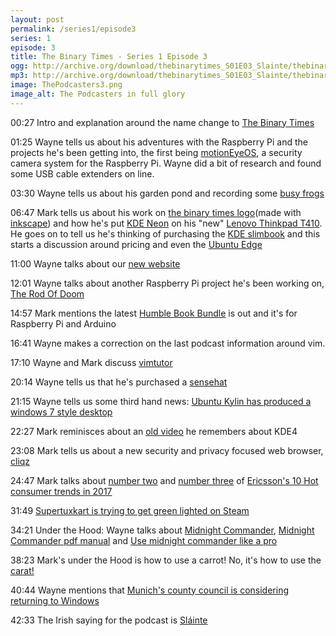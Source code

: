 ```yaml
---
layout: post
permalink: /series1/episode3
series: 1
episode: 3
title: The Binary Times - Series 1 Episode 3
ogg: http://archive.org/download/thebinarytimes_S01E03_Slainte/thebinarytimes_S01E03_Slainte.ogg
mp3: http://archive.org/download/thebinarytimes_S01E03_Slainte/thebinarytimes_S01E03_Slainte.mp3
image: ThePodcasters3.png
image_alt: The Podcasters in full glory
---
```

00:27 Intro and explanation around the name change to [The Binary Times](https://thebinarytimes.net/)

01:25 Wayne tells us about his adventures with the Raspberry Pi and the projects he's been getting into, the first being [motionEyeOS](https://github.com/ccrisan/motioneyeos/wiki), a security camera system for the Raspberry Pi. Wayne did a bit of research and found some USB cable extenders on line.

03:30 Wayne tells us about his garden pond and recording some [busy frogs](https://nc.fortlands.net:444/index.php/s/VMI7HPrBcDBVSwY)

06:47 Mark tells us about his work on [the binary times logo](https://thebinarytimes.net/)(made with [inkscape](https://inkscape.org/en/)) and how he's put [KDE Neon](https://neon.kde.org/) on his "new" [Lenovo Thinkpad T410](https://www.lenovo.com/us/en/PDFs/ThinkPad_T410_T510_Datasheet.html). He goes on to tell us he's thinking of purchasing the [KDE slimbook](http://kde.slimbook.es/) and this starts a discussion around pricing and even the [Ubuntu Edge](https://www.indiegogo.com/projects/ubuntu-edge#/)

11:00 Wayne talks about our [new website](https://thebinarytimes.net/)

12:01 Wayne talks about another Raspberry Pi project he's been working on, [The Rod Of Doom](https://nc.fortlands.net:444/index.php/s/tUd5d42kjvG9kUR)

14:57 Mark mentions the latest [Humble Book Bundle](https://www.humblebundle.com/books/make-arduino-and-raspberry-pi) is out and it's for Raspberry Pi and Arduino

16:41 Wayne makes a correction on the last podcast information around vim.

17:10 Wayne and Mark discuss [vimtutor](http://vim.wikia.com/wiki/Tutorial)

20:14 Wayne tells us that he's purchased a [sensehat](https://www.raspberrypi.org/products/sense-hat/)

21:15 Wayne tells us some third hand news: [Ubuntu Kylin has produced a windows 7 style desktop](http://www.omgubuntu.co.uk/2017/02/ukui-linux-desktop-environment-ubuntu-kylin)

22:27 Mark reminisces about an [old video](https://www.youtube.com/watch?v=CPIgEFIv5MI) he remembers about KDE4

23:08 Mark tells us about a new security and privacy focused web browser, [ cliqz](https://cliqz.com/en/)

24:47 Mark talks about [number two](https://www.ericsson.com/networked-society/trends-and-insights/consumerlab/consumer-insights/reports/10-hot-consumer-trends-2017#trend2settingthepaceforinternetofthings) and [number three](https://www.ericsson.com/networked-society/trends-and-insights/consumerlab/consumer-insights/reports/10-hot-consumer-trends-2017#trend3pedestriansdriveautonomouscars) of [Ericsson's 10 Hot consumer trends in 2017](https://www.ericsson.com/networked-society/trends-and-insights/consumerlab/consumer-insights/reports/10-hot-consumer-trends-2017)

31:49 [Supertuxkart is trying to get green lighted on Steam ](https://www.youtube.com/watch?v=0MnZf8qj4Ec)

34:21 Under the Hood: Wayne talks about [Midnight Commander](http://midnight-commander.org/), [Midnight Commander pdf manual](http://nawaz.org/media/docs/mc/mc.pdf) and [ Use midnight commander like a pro](http://klimer.eu/2015/05/01/use-midnight-commander-like-a-pro/)

38:23 Mark's under the Hood is how to use a carrot! No, it's how to use the [carat!](http://www.tecmint.com/fix-correct-mistakes-typos-previous-command-in-linux/)

40:44 Wayne mentions that [Munich's county council is considering returning to Windows](https://blog.documentfoundation.org/blog/2017/02/14/statement-by-the-document-foundation-about-the-upcoming-discussion-at-the-city-of-munich-to-step-back-to-windows-and-ms-office/)

42:33 The Irish saying for the podcast is [Sl&aacute;inte](https://www.youtube.com/watch?v=vsl91aMmNjE)
